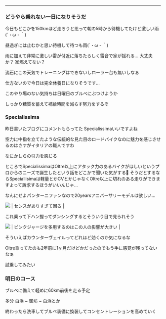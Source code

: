 
---
### どうやら乗れない一日になりそうだ

今日もどこかを150kmほど走ろうと思って朝の5時から待機してたけど激しい雨(´・ω・｀)

昼過ぎには止むかと思い待機して待つも雨(´・ω・｀)

雨に加えて非常に激しい雷が付近に落ちたらしく雷音で家が揺れる...
大丈夫か？
家燃えてない？

流石にこの天気でトレーニングはできないしローラー台も無いしなぁ

仕方ないので今日は完全休養日になりそうです...

このやり場のない気持ちは日曜日のブルベにぶつけようか

しっかり糖質を蓄えて補給時間を減らす努力をするぞ




### Specialissima

昨日書いたブログにコメントもらってた
Specialissimaいいですよね

空力に中指を立てたような伝統的な見た目のロードバイクなのに魅力を感じさせるのはさすがイタリアの職人ですわ

なにかしらの引力を感じる

ところでSpecialissimaはOltre以上にアタック力のあるバイクがほしいというプロからのニーズで誕生したという話をどこかで聞いた気がする🤔
そうだとするならSpeciallisimaは軽量とかCVとかじゃなくOltre以上に切れのある走りができますよって訴求するほうがいいんじゃ...

なんにせよパンターニファンなので20yearsアニバーサリーモデルは欲しい...

[![](/images/Iq4itySvnY.jpg)](/images/Iq4itySvnY.jpg)
| センスがありすぎて困る |


これ乗って下ハン握ってダンシングするとそういう目で見られそう


[![](/images/italiano34_2.jpg)](/images/italiano34_2.jpg)
| ピンクジャージを多用するのはこの人の影響が大きい |



そういえばカウンターヴェイルってどれほど効くのか気になるな

Oltre乗ってたのも2年前に1ヶ月だけどかだったのでもう手に感覚が残ってないなぁ

試乗してみたい


### 明日のコース

ブルベに備えて軽めに60km前後を走る予定

多分 白浜 ~ 御坊 ~ 白浜とか



終わったら洗車してブルベ装備に換装してコンセントレーションを高めていく
